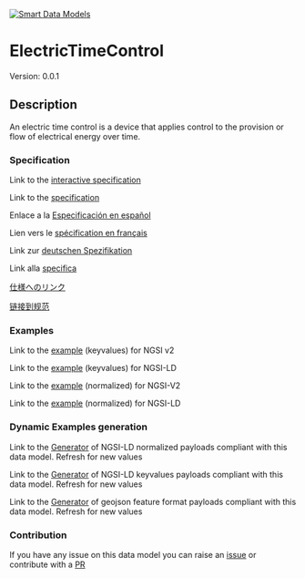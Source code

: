 [![Smart Data Models](https://smartdatamodels.org/wp-content/uploads/2022/01/SmartDataModels_logo.png "Logo")](https://smartdatamodels.org)
# ElectricTimeControl
Version: 0.0.1

## Description 

An electric time control is a device that applies control to the provision or flow of electrical energy over time.
### Specification

Link to the [interactive specification](https://swagger.lab.fiware.org/?url=https://smart-data-models.github.io/dataModel.S4BLDG/ElectricTimeControl/swagger.yaml)

Link to the [specification](https://github.com/smart-data-models/dataModel.S4BLDG/blob/master/ElectricTimeControl/doc/spec.md)

Enlace a la [Especificación en español](https://github.com/smart-data-models/dataModel.S4BLDG/blob/master/ElectricTimeControl/doc/spec_ES.md)

Lien vers le [spécification en français](https://github.com/smart-data-models/dataModel.S4BLDG/blob/master/ElectricTimeControl/doc/spec_FR.md)

Link zur [deutschen Spezifikation](https://github.com/smart-data-models/dataModel.S4BLDG/blob/master/ElectricTimeControl/doc/spec_DE.md)

Link alla [specifica](https://github.com/smart-data-models/dataModel.S4BLDG/blob/master/ElectricTimeControl/doc/spec_IT.md)

[仕様へのリンク](https://github.com/smart-data-models/dataModel.S4BLDG/blob/master/ElectricTimeControl/doc/spec_JA.md)

[链接到规范](https://github.com/smart-data-models/dataModel.S4BLDG/blob/master/ElectricTimeControl/doc/spec_ZH.md)
### Examples

Link to the [example](https://smart-data-models.github.io/dataModel.S4BLDG/ElectricTimeControl/examples/example.json) (keyvalues) for NGSI v2

Link to the [example](https://smart-data-models.github.io/dataModel.S4BLDG/ElectricTimeControl/examples/example.jsonld) (keyvalues) for NGSI-LD

Link to the [example](https://smart-data-models.github.io/dataModel.S4BLDG/ElectricTimeControl/examples/example-normalized.json) (normalized) for NGSI-V2

Link to the [example](https://smart-data-models.github.io/dataModel.S4BLDG/ElectricTimeControl/examples/example-normalized.jsonld) (normalized) for NGSI-LD
### Dynamic Examples generation

Link to the [Generator](https://smartdatamodels.org/extra/ngsi-ld_generator.php?schemaUrl=https://raw.githubusercontent.com/smart-data-models/dataModel.S4BLDG/master/ElectricTimeControl/schema.json&email=info@smartdatamodels.org) of NGSI-LD normalized payloads compliant with this data model. Refresh for new values

Link to the [Generator](https://smartdatamodels.org/extra/ngsi-ld_generator_keyvalues.php?schemaUrl=https://raw.githubusercontent.com/smart-data-models/dataModel.S4BLDG/master/ElectricTimeControl/schema.json&email=info@smartdatamodels.org) of NGSI-LD keyvalues payloads compliant with this data model. Refresh for new values

Link to the [Generator](https://smartdatamodels.org/extra/geojson_features_generator.php?schemaUrl=https://raw.githubusercontent.com/smart-data-models/dataModel.S4BLDG/master/ElectricTimeControl/schema.json&email=info@smartdatamodels.org) of geojson feature format payloads compliant with this data model. Refresh for new values
### Contribution

 If you have any issue on this data model you can raise an [issue](https://github.com/smart-data-models/dataModel.S4BLDG/issues)  or contribute with a [PR](https://github.com/smart-data-models/dataModel.S4BLDG/pulls)